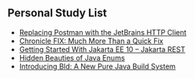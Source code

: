 ## Personal Study List
<!-- BLOG-POST-LIST:START -->
- [Replacing Postman with the JetBrains HTTP Client](https://foojay.io/today/replacing-postman-with-the-jetbrains-http-client/)
- [Chronicle FIX: Much More Than a Quick Fix](https://foojay.io/today/chronicle-fix-much-more-than-a-quick-fix/)
- [Getting Started With Jakarta EE 10 – Jakarta REST](https://foojay.io/today/getting-started-with-jakarta-ee-10-jakarta-rest/)
- [Hidden Beauties of Java Enums](https://foojay.io/today/hidden-beauties-of-java-enums/)
- [Introducing Bld: A New Pure Java Build System](https://foojay.io/today/introducing-bld-a-new-pure-java-build-system/)
<!-- BLOG-POST-LIST:END -->  
